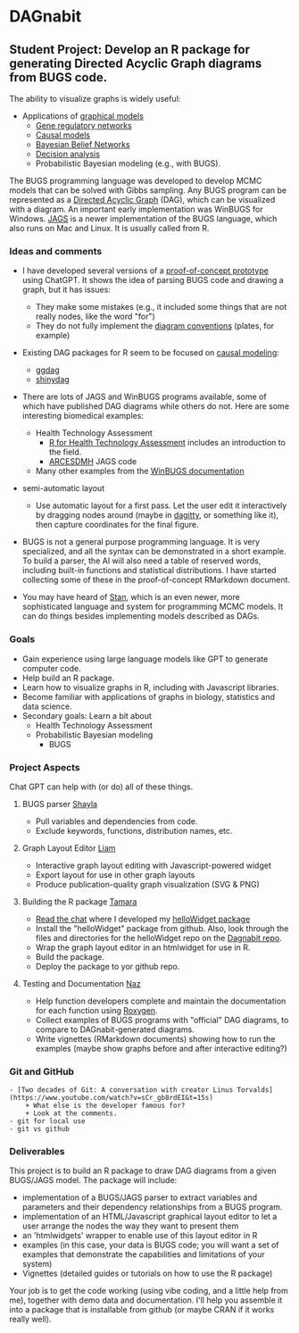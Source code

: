 # DAGnabit

## Student Project: Develop an R package for generating Directed Acyclic Graph diagrams from BUGS code.

The ability to visualize graphs is widely useful:

* Applications of [graphical models](https://en.wikipedia.org/wiki/Graphical_model)
	- [Gene regulatory networks](https://en.wikipedia.org/wiki/Gene_regulatory_network)
	- [Causal models](https://en.wikipedia.org/wiki/Causal_model)
	- [Bayesian Belief Networks](https://en.wikipedia.org/wiki/Bayesian_network)
	- [Decision analysis](https://en.wikipedia.org/wiki/Decision_analysis)
  - Probabilistic Bayesian modeling (e.g., with BUGS).
	
The BUGS programming language was developed to develop MCMC models that can be solved with Gibbs sampling.
Any BUGS program can be represented as a [Directed Acyclic Graph](https://en.wikipedia.org/wiki/Directed_acyclic_graph) (DAG), which can be visualized with a diagram.
An important early implementation was WinBUGS for Windows.
[JAGS](https://mcmc-jags.sourceforge.io/) is a newer implementation of the BUGS language, which also runs on Mac and Linux. It is usually called from R.
		
### Ideas and comments

* I have developed several versions of a [proof-of-concept prototype](https://github.com/rmhorton/DAGnabit) using ChatGPT. It shows the idea of parsing BUGS code and drawing a graph, but it has issues:
	- They make some mistakes (e.g., it included some things that are not really nodes, like the word "for")
	- They do not fully implement the [diagram conventions](https://www.multibugs.org/documentation/latest/ModelSpecification.html) (plates, for example)

* Existing DAG packages for R seem to be focused on [causal modeling](https://cran.r-project.org/web/packages/ggdag/vignettes/intro-to-dags.html):
	- [ggdag](https://cran.r-project.org/web/packages/ggdag/vignettes/intro-to-ggdag.html)
	- [shinydag](https://www.gerkelab.com/project/shinydag/)

* There are lots of JAGS and WinBUGS programs available, some of which have published DAG diagrams while others do not. Here are some interesting biomedical examples:
	- Health Technology Assessment
		+ [R for Health Technology Assessment](https://gianluca.statistica.it/books/online/r-hta/) includes an introduction to the field.
		+ [ARCESDMH](https://github.com/rmhorton/ARCESDMH) JAGS code
	- Many other examples from the [WinBUGS documentation](https://github.com/rmhorton/DAGnabit/blob/main/examples/WinBUGS_help_examples.pdf)
	
* semi-automatic layout
	- Use automatic layout for a first pass. Let the user edit it interactively by dragging nodes around (maybe in [dagitty](https://www.dagitty.net/dags.html), or something like it), then capture coordinates for the final figure.
	
* BUGS is not a general purpose programming language. It is very specialized, and all the syntax can be demonstrated in a short example. To build a parser, the AI will also need a table of reserved words, including built-in functions and statistical distributions. I have started collecting some of these in the proof-of-concept RMarkdown document.

* You may have heard of [Stan](https://mc-stan.org/), which is an even newer, more sophisticated language and system for programming MCMC models. It can do things besides implementing models described as DAGs.


### Goals

* Gain experience using large language models like GPT to generate computer code.
* Help build an R package.
* Learn how to visualize graphs in R, including with Javascript libraries.
* Become familiar with applications of graphs in biology, statistics and data science.
* Secondary goals: Learn a bit about 
	+ Health Technology Assessment
	+ Probabilistic Bayesian modeling
		- BUGS

### Project Aspects

Chat GPT can help with (or do) all of these things.

1. BUGS parser [Shayla](https://github.com/sdcaoile21/DAGnabit-BUGS-parser)
	- Pull variables and dependencies from code.
	- Exclude keywords, functions, distribution names, etc.

2. Graph Layout Editor [Liam](https://github.com/lskgrad/DAGnabit-Graph-Layout-Editor)
	- Interactive graph layout editing with Javascript-powered widget
	- Export layout for use in other graph layouts
	- Produce publication-quality graph visualization (SVG & PNG)

3. Building the R package [Tamara](https://github.com/tbabic55/DAGnabit-R-Package)
	- [Read the chat](https://chatgpt.com/share/68c303e3-6834-800a-8388-9dd6511d4e25) where I developed my [helloWidget package]()
	- Install the "helloWidget" package from github. Also, look through the files and directories for the helloWidget repo on the [Dagnabit repo](https://github.com/rmhorton/DAGnabit).
	- Wrap the graph layout editor in an htmlwidget for use in R.
	- Build the package.
	- Deploy the package to yor github repo.

4. Testing and Documentation [Naz](https://github.com/nyucel1234/DAGnabit-Documentation)
	- Help function developers complete and maintain the documentation for each function using [Roxygen](https://roxygen2.r-lib.org/).
	- Collect examples of BUGS programs with "official" DAG diagrams, to compare to DAGnabit-generated diagrams.
	- Write vignettes (RMarkdown documents) showing how to run the examples (maybe show graphs before and after interactive editing?)


### Git and GitHub
	- [Two decades of Git: A conversation with creator Linus Torvalds](https://www.youtube.com/watch?v=sCr_gb8rdEI&t=15s)
		+ What else is the developer famous for?
		+ Look at the comments.
	- git for local use
	- git vs github
	
	
### Deliverables

This project is to build an R package to draw DAG diagrams from a given BUGS/JAGS model. The package will include:

* implementation of a BUGS/JAGS parser to extract variables and parameters and their dependency relationships from a BUGS program.
* implementation of an HTML/Javascript graphical layout editor to let a user arrange the nodes the way they want to present them
* an 'htmlwidgets' wrapper to enable use of this layout editor in R
* examples (in this case, your data is BUGS code; you will want a set of examples that demonstrate the capabilities and limitations of your system)
* Vignettes (detailed guides or tutorials on how to use the R package)
	
Your job is to get the code working (using vibe coding, and a little help from me), together with demo data and documentation. I'll help you assemble it into a package that is installable from github (or maybe CRAN if it works really well).
